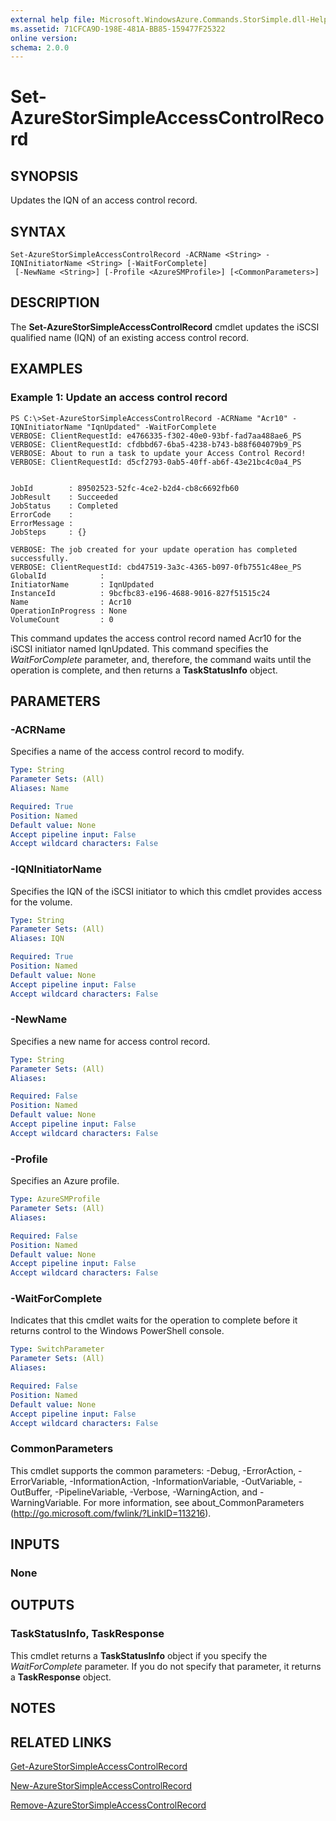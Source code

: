 ```yaml
---
external help file: Microsoft.WindowsAzure.Commands.StorSimple.dll-Help.xml
ms.assetid: 71CFCA9D-198E-481A-BB85-159477F25322
online version: 
schema: 2.0.0
---
```


# Set-AzureStorSimpleAccessControlRecord

## SYNOPSIS
Updates the IQN of an access control record.

## SYNTAX

```
Set-AzureStorSimpleAccessControlRecord -ACRName <String> -IQNInitiatorName <String> [-WaitForComplete]
 [-NewName <String>] [-Profile <AzureSMProfile>] [<CommonParameters>]
```

## DESCRIPTION
The **Set-AzureStorSimpleAccessControlRecord** cmdlet updates the iSCSI qualified name (IQN) of an existing access control record.

## EXAMPLES

### Example 1: Update an access control record
```
PS C:\>Set-AzureStorSimpleAccessControlRecord -ACRName "Acr10" -IQNInitiatorName "IqnUpdated" -WaitForComplete
VERBOSE: ClientRequestId: e4766335-f302-40e0-93bf-fad7aa488ae6_PS
VERBOSE: ClientRequestId: cfdbbd67-6ba5-4238-b743-b88f604079b9_PS
VERBOSE: About to run a task to update your Access Control Record! 
VERBOSE: ClientRequestId: d5cf2793-0ab5-40ff-ab6f-43e21bc4c0a4_PS


JobId        : 89502523-52fc-4ce2-b2d4-cb8c6692fb60
JobResult    : Succeeded
JobStatus    : Completed
ErrorCode    : 
ErrorMessage : 
JobSteps     : {}

VERBOSE: The job created for your update operation has completed successfully. 
VERBOSE: ClientRequestId: cbd47519-3a3c-4365-b097-0fb7551c48ee_PS
GlobalId            : 
InitiatorName       : IqnUpdated
InstanceId          : 9bcfbc83-e196-4688-9016-827f51515c24
Name                : Acr10
OperationInProgress : None
VolumeCount         : 0
```

This command updates the access control record named Acr10 for the iSCSI initiator named IqnUpdated.
This command specifies the *WaitForComplete* parameter, and, therefore, the command waits until the operation is complete, and then returns a **TaskStatusInfo** object.

## PARAMETERS

### -ACRName
Specifies a name of the access control record to modify.

```yaml
Type: String
Parameter Sets: (All)
Aliases: Name

Required: True
Position: Named
Default value: None
Accept pipeline input: False
Accept wildcard characters: False
```

### -IQNInitiatorName
Specifies the IQN of the iSCSI initiator to which this cmdlet provides access for the volume.

```yaml
Type: String
Parameter Sets: (All)
Aliases: IQN

Required: True
Position: Named
Default value: None
Accept pipeline input: False
Accept wildcard characters: False
```

### -NewName
Specifies a new name for access control record.

```yaml
Type: String
Parameter Sets: (All)
Aliases: 

Required: False
Position: Named
Default value: None
Accept pipeline input: False
Accept wildcard characters: False
```

### -Profile
Specifies an Azure profile.

```yaml
Type: AzureSMProfile
Parameter Sets: (All)
Aliases: 

Required: False
Position: Named
Default value: None
Accept pipeline input: False
Accept wildcard characters: False
```

### -WaitForComplete
Indicates that this cmdlet waits for the operation to complete before it returns control to the Windows PowerShell console.

```yaml
Type: SwitchParameter
Parameter Sets: (All)
Aliases: 

Required: False
Position: Named
Default value: None
Accept pipeline input: False
Accept wildcard characters: False
```

### CommonParameters
This cmdlet supports the common parameters: -Debug, -ErrorAction, -ErrorVariable, -InformationAction, -InformationVariable, -OutVariable, -OutBuffer, -PipelineVariable, -Verbose, -WarningAction, and -WarningVariable. For more information, see about_CommonParameters (<http://go.microsoft.com/fwlink/?LinkID=113216>).

## INPUTS

### None

## OUTPUTS

### TaskStatusInfo, TaskResponse
This cmdlet returns a **TaskStatusInfo** object if you specify the *WaitForComplete* parameter.
If you do not specify that parameter, it returns a **TaskResponse** object.

## NOTES

## RELATED LINKS

[Get-AzureStorSimpleAccessControlRecord](./Get-AzureStorSimpleAccessControlRecord.md)

[New-AzureStorSimpleAccessControlRecord](./New-AzureStorSimpleAccessControlRecord.md)

[Remove-AzureStorSimpleAccessControlRecord](./Remove-AzureStorSimpleAccessControlRecord.md)


